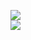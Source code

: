 [![](https://img.shields.io/badge/Made%20With-Github%20Spray-lightgrey.svg?style=for-the-badge&logo=github)](https://github.com/Annihil/github-spray#6504)  
[![](https://i.imgur.com/2DrTn0Z.gif)](https://github.com/Annihil/github-spray)